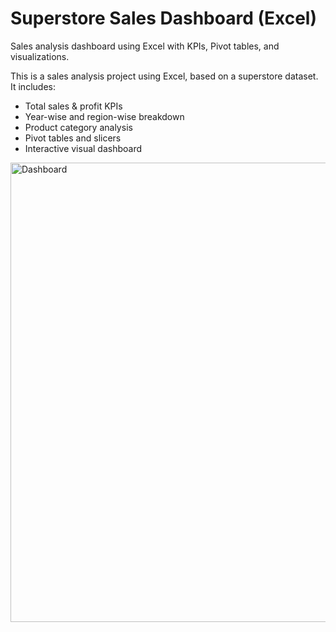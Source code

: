 # Superstore Sales Dashboard (Excel)
Sales analysis dashboard using Excel with KPIs, Pivot tables, and visualizations.

This is a sales analysis project using Excel, based on a superstore dataset.  
It includes:

- Total sales & profit KPIs
- Year-wise and region-wise breakdown
- Product category analysis
- Pivot tables and slicers
- Interactive visual dashboard

<img width="735" alt="Dashboard" src="https://github.com/user-attachments/assets/4a8df9f6-ad7d-4522-949b-e4621309b09d" />
